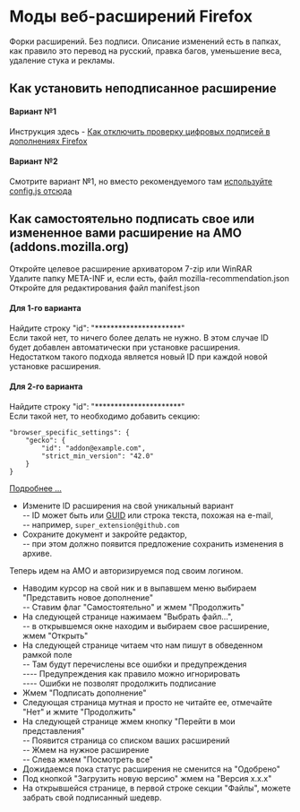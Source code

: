 # Моды веб-расширений Firefox  
Форки расширений. Без подписи. Описание изменений есть в папках, как правило это перевод на русский, правка багов, уменьшение веса, удаление стука и рекламы.  
  
## Как установить неподписанное расширение  
#### Вариант №1
Инструкция здесь - [Как отключить проверку цифровых подписей в дополнениях Firefox](https://forum.mozilla-russia.org/viewtopic.php?id=70326)
  
#### Вариант №2
Смотрите вариант №1, но вместо рекомендуемого там  [используйте  config.js отсюда](https://forum.mozilla-russia.org/viewtopic.php?pid=780458#p780458)  
  
## Как самостоятельно подписать свое или измененное вами расширение на AMO (addons.mozilla.org)  
Откройте целевое расширение архиватором 7-zip или WinRAR  
Удалите папку META-INF и, если есть, файл mozilla-recommendation.json  
Откройте для редактирования файл manifest.json
#### Для 1-го варианта
Найдите строку "id":  "**********************"  
Если такой нет, то ничего более делать не нужно. В этом случае ID будет добавлен автоматически при установке расширения. Недостатком такого подхода является новый ID при каждой новой установке расширения.
#### Для 2-го варианта
Найдите строку "id":  "**********************"  
Если такой нет, то необходимо добавить секцию:

	"browser_specific_settings": {
		"gecko": {
			"id": "addon@example.com",
			"strict_min_version": "42.0"
		}
	}
[Подробнее ...](https://developer.mozilla.org/en-US/docs/Mozilla/Add-ons/WebExtensions/manifest.json/browser_specific_settings)  
- Измените ID расширения на свой уникальный вариант  
-- ID может быть или [GUID](https://ru.wikipedia.org/wiki/GUID) или строка текста, похожая на e-mail,  
-- например, `super_extension@github.com`  
- Сохраните документ и закройте редактор,  
-- при этом должно появится предложение сохранить изменения в архиве.  
  
Теперь идем на AMO и авторизируемся под своим логином.  
- Наводим курсор на свой ник и в выпавшем меню выбираем "Представить новое дополнение"  
-- Ставим флаг "Самостоятельно" и жмем "Продолжить"  
- На следующей странице нажимаем "Выбрать файл...",  
-- в открывшемся окне находим и выбираем свое расширение, жмем "Открыть"  
- На следующей странице читаем что нам пишут в обведенном рамкой поле  
-- Там будут перечислены все ошибки и предупреждения  
---- Предупреждения как правило можно игнорировать  
---- Ошибки не позволят продолжить подписание  
- Жмем "Подписать дополнение"  
- Следующая страница мутная и просто не читайте ее, отмечайте "Нет" и жмите "Продолжить"  
- На следующей странице жмем кнопку "Перейти в мои представления"  
--		Появится страница со списком ваших расширений  
--		Жмем на нужное расширение  
--		Слева жмем "Посмотреть все"  
- Дожидаемся пока статус расширения не сменится на "Одобрено"  
- Под кнопкой "Загрузить новую версию" жмем на "Версия х.х.х"  
- На открывшейся странице, в первой строке секции "Файлы", 	можете забрать свой подписанный шедевр.  
